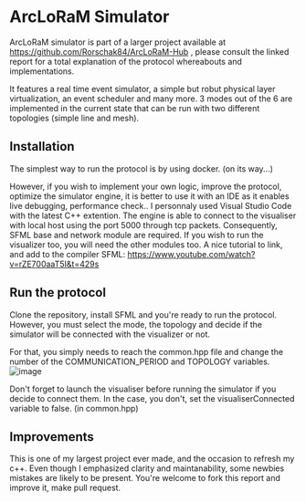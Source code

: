 # ArcLoRaM Simulator


ArcLoRaM simulator is part of a larger project available at  https://github.com/Rorschak84/ArcLoRaM-Hub , please consult the linked report for a total explanation of the protocol whereabouts and implementations.

It features a real time event simulator, a simple but robut physical layer virtualization, an event scheduler and many more.
3 modes out of the 6 are implemented in the current state that can be run with two different topologies (simple line and mesh).

## Installation

The simplest way to run the protocol is by using docker. 
(on its way...)

However, if you wish to implement your own logic, improve the protocol, optimize the simulator engine, it is better to use it with an IDE as it enables live debugging, performance check..
I personnaly used Visual Studio Code with the latest C++ extention.
The engine is able to connect to the visualiser with local host using the port 5000 through tcp packets.
Consequently, SFML base and network module are required. If you wish to run the visualizer too, you will need the other  modules too. 
A nice tutorial to link, and add to the compiler SFML:
https://www.youtube.com/watch?v=rZE700aaT5I&t=429s


## Run the protocol
Clone the repository, install SFML and you're ready to run the protocol.
However, you must select the mode, the topology and decide if the simulator will be connected with the visualizer or not.

For that, you simply needs to reach the common.hpp file and change the number of the COMMUNICATION_PERIOD and TOPOLOGY variables.
![image](https://github.com/user-attachments/assets/7284d9a0-f7c2-432e-a5fe-42ec557e1289)


Don't forget to launch the visualiser before running the simulator if you decide to connect them. In the case, you don't, set the visualiserConnected variable to false. (in common.hpp)


## Improvements

This is one of my largest project ever made, and the occasion to refresh my c++. Even though I emphasized clarity and maintanability, some newbies mistakes are likely to be present.
You're welcome to fork this report and improve it, make pull request.




